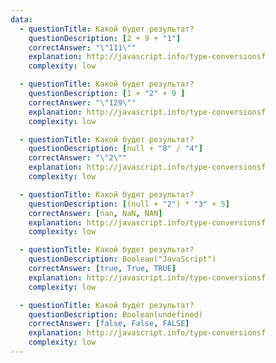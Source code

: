 ```yaml
---
data: 
  - questionTitle: Какой будет результат?
    questionDescription: [2 + 9 + "1"]
    correctAnswer: "\"111\""
    explanation: http://javascript.info/type-conversionsf
    complexity: low 

  - questionTitle: Какой будет результат?
    questionDescription: [1 + "2" + 9 ]
    correctAnswer: "\"129\""
    explanation: http://javascript.info/type-conversionsf
    complexity: low

  - questionTitle: Какой будет результат?
    questionDescription: [null + "8" / "4"]
    correctAnswer: "\"2\""
    explanation: http://javascript.info/type-conversionsf
    complexity: low

  - questionTitle: Какой будет результат?
    questionDescription: [(null + "2") * "3" + 5]
    correctAnswer: [nan, NaN, NAN]
    explanation: http://javascript.info/type-conversionsf
    complexity: low

  - questionTitle: Какой будет результат?
    questionDescription: Boolean("JavaScript")
    correctAnswer: [true, True, TRUE]
    explanation: http://javascript.info/type-conversionsf
    complexity: low

  - questionTitle: Какой будет результат?
    questionDescription: Boolean(undefined)
    correctAnswer: [false, False, FALSE]
    explanation: http://javascript.info/type-conversionsf
    complexity: low
---
```

